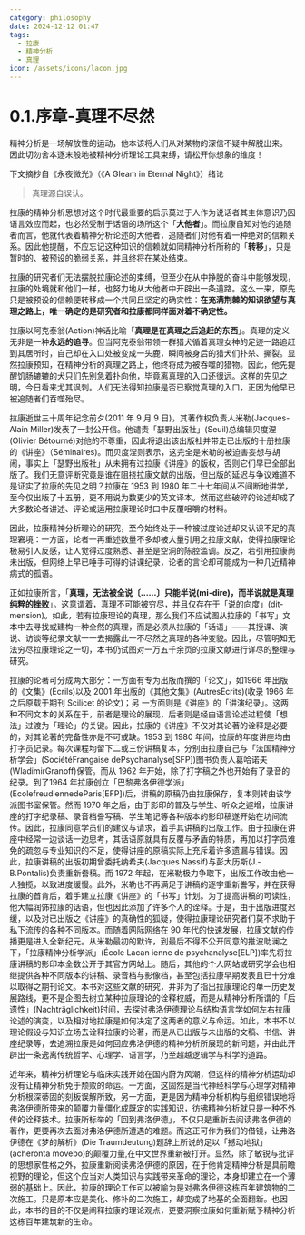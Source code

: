 ```yaml
---
category: philosophy
date: 2024-12-12 01:47
tags:
  - 拉康
  - 精神分析
  - 真理
icon: /assets/icons/lacon.jpg
---
```


# 0.1.序章-真理不尽然

精神分析是一场解放性的运动，他本该将人们从对某物的深信不疑中解脱出来。
因此切勿舍本逐末般地被精神分析理论工具束缚，请松开你想象的维度！

下文摘抄自《永夜微光》（《A Gleam in Eternal Night》）绪论 

> 真理源自误认。

拉康的精神分析思想对这个时代最重要的启示莫过于人作为说话者其主体意识乃因语言效应而起，也必然受制于话语的场所这个「**大他者**」。而拉康自知对他的追随者而言，他就代表着精神分析论述的大他者，追随者们对他有着一种绝对的信赖关系。因此他提醒，不应忘记这种知识的信赖就如同精神分析所称的「**转移**」，只是暂时的、被预设的脆弱关系，并且终将在某处结束。

拉康的研究者们无法摆脱拉康论述的束缚，但至少在从中挣脱的奋斗中能够发现，拉康的处境就和他们一样，也努力地从大他者中开辟出一条道路。这么一来，原先只是被预设的信赖便转移成一个共同且坚定的确实性：**在充满荆棘的知识欲望与真理之路上，唯一确定的是研究者和拉康都同样面对着不确定性。**

拉康以阿克泰翁(Action)神话比喻「**真理是在真理之后追赶的东西**」。真理的定义无非是一种**永远的追寻**。但当阿克泰翁带领一群猎犬循着真理女神的足迹一路追赶到其居所时，自己却在入口处被变成一头鹿，瞬间被身后的猎犬们扑杀、撕裂。显然拉康预知，在精神分析的真理之路上，他终将成为被吞噬的猎物。因此，他先提醒饥肠辘辘的犬只们先别急着扑向他，毕竟离真理的入口还很远。这样的先见之明，今日看来尤其讽刺。人们无法得知拉康是否已察觉真理的入口，正因为他早已被追随者们吞噬殆尽。

拉康逝世三十周年纪念前夕(2011 年 9 月 9 日)，其著作权负责人米勒(Jacques-Alain Miller)发表了一封公开信。他谴责「瑟野出版社」(Seuil)总编辑贝度涅(Olivier Bétourné)对他的不尊重，因此将退出该出版社并带走已出版的十册拉康的《讲座》（Séminaires)。而贝度涅则表示，这完全是米勒的被迫害妄想与胡闹，事实上「瑟野出版社」从未拥有过拉康《讲座》的版权，否则它们早已全部出版了。我们无意评断究竟是谁在阻挠拉康文献的出版，但出版的延迟与争议难道不是证实了拉康的先见之明？拉康在 1953 到 1980 年二十七年间从不间断地讲学，至今仅出版了十五册，更不用说为数更少的英文译本。然而这些破碎的论述却成了大多数论者讲述、评论或运用拉康理论时口中反覆咀嚼的材料。

因此，拉康精神分析理论的研究，至今始终处于一种被过度论述却又认识不足的真理窘境：一方面，论者一再重述数量不多却被大量引用之拉康文献，使得拉康理论极易引人反感，让人觉得过度熟悉、甚至是空洞的陈腔滥调。反之，若引用拉康尚未出版，但网络上早已唾手可得的讲课纪录，论者的言论却可能成为一种几近精神病式的孤语。

正如拉康所言，「**真理，无法被全说〔……〕只能半说(mi-dire)，而半说就是真理纯粹的挫败**」。这意谓着，真理不可能被穷尽，并且仅存在于「说的向度」(dit-mension)。如此，若有拉康理论的真理，那么我们不应试图从拉康的「书写」文本中去寻找或建构一种全然的真理，而是必须从拉康的「话语」——其授课、演说、访谈等纪录文献一一去揭露此一不尽然之真理的各种变貌。因此，尽管明知无法穷尽拉康理论之一切，本书仍试图对一万五千余页的拉康文献进行详尽的整理与研究。

拉康的论著可分成两大部分：一方面有专为出版而撰的「论文」，如1966 年出版的《文集》(Écrils)以及 2001 年出版的《其他文集》(AutresÉcrits)(收录 1966 年之后原载于期刊 Scilicet 的论文)；另 一方面则是《讲座》的「讲演纪录」。这两种不同文本的关系在于，前者是理论的展现，后者则是经由语言论述过程使「想法」过渡为「理论」的关键。因此，拉康的《讲座》不仅对其论著的诠释是必要的，对其论著的完备性亦是不可或缺。1953 到 1980 年间，拉康的年度讲座均由打字员记录。每次课程均留下二或三份讲稿复本，分别由拉康自己与「法国精神分析学会」(SociétéFrangaise dePsychanalyse[SFP])图书负责人葛哈诺夫(WladimirGranoff)保管。而从 1962 年开始，除了打字稿之外也开始有了录音的纪录。到了1964 年拉康创立「巴黎弗洛伊德学派」(EcolefreudiennedeParis[EFP])后，讲稿的原稿仍由拉康保存，复本则转由该学派图书室保管。然而 1970 年之后，由于影印的普及与学生、听众之遽增，拉康讲座的打字纪录稿、录音档誊写稿、学生笔记等各种版本的影印稿遂开始在坊间流传。因此，拉康同意学员们的建议与请求，着手其讲稿的出版工作。由于拉康在讲座中经常一边谈话一边思考，其话语原就具有反覆与矛盾的特质，再加以打字员难免的疏忽与专业知识的不足，使得讲座的原稿实际上充斥着许多遗漏与错误。因此，拉康讲稿的出版初期曾委托纳希夫(Jacques Nassif)与彭大历斯(J.-B.Pontalis)负责重新誊稿。而 1972 年起，在米勒极力争取下，出版工作改由他一人独揽，以致进度缓慢。此外，米勒也不再满足于讲稿的逐字重新誊写，并在获得拉康的首肯后，着手建立拉康《讲座》的「书写」计划。为了提高讲稿的可读性，他大幅润饰拉康的话语，但也因此添加了许多个人的诠释。于是，由于出版进度迟缓，以及对已出版之《讲座》的真确性的狐疑，使得拉康理论研究者们莫不求助于私下流传的各种不同版本。而随着网际网络在 90 年代的快速发展，拉康文献的传播更是进入全新纪元。从米勒最初的默许，到最后不得不公开同意的推波助澜之下，「拉康精神分析学派」(École Lacan ienne de psychanalyse[ELP])率先将拉康讲稿的影印本全数公开于其官方网站上。随后，其他的个人网站或研究学会也相继提供各种不同版本的讲稿、录音档与影像档，甚至包括拉康早期发表且已十分难以取得之期刊论文。本书对这些文献的研究，并非为了指出拉康理论的单一历史发展路线，更不是企图去树立某种拉康理论的诠释权威，而是从精神分析所谓的「后遗性」(Nachträglichkeit)时间，去探讨弗洛伊德理论与结构语言学如何左右拉康论述的演变，以及相对地拉康是如何决定了这两者的意义与命运。如此，本书不以理论假设与知识立场去诠释拉康的论著，而是从已出版与未出版的文稿、书信、讲座纪录等，去追溯拉康是如何回应弗洛伊德的精神分析所展现的新问题，并由此开辟出一条逸离传统哲学、心理学、语言学，乃至超越逻辑学与科学的道路。

近年来，精神分析理论与临床实践开始在国内蔚为风潮，但这样的精神分析运动却没有让精神分析免于颓败的命运。一方面，这固然是当代神经科学与心理学对精神分析根深蒂固的刻板误解所致，另一方面，更是因为精神分析机构与组织错误地将弗洛伊德所带来的颠覆力量僵化成既定的实践知识，彷彿精神分析就只是一种不外传的诠释技术。拉康所标举的「回到弗洛伊德」，不仅只是重新去阅读弗洛伊德的著作，更要再次去面对弗洛伊德所遭遇的难题。而这正可作为我们的借镜，让弗洛伊德在《梦的解析》(Die Traumdeutung)题辞上所说的足以「撼动地狱」(acheronta movebo)的颠覆力量,在中文世界重新被打开。显然，除了敏锐与批评的思想家性格之外，拉康重新阅读弗洛伊德的原因，在于他肯定精神分析是具前瞻视野的理论，但这个应当对人类知识与实践带来革命的理论，本身却建立在一个薄弱的基础上。因此，拉康的理论工作可以被喻为是对弗洛伊德这栋百年建筑物的二次施工。只是原本应是美化、修补的二次施工，却变成了地基的全面翻新。也因此，本书的目的不仅是阐释拉康的理论观点，更要洞察拉康如何重新赋予精神分析这栋百年建筑新的生命。